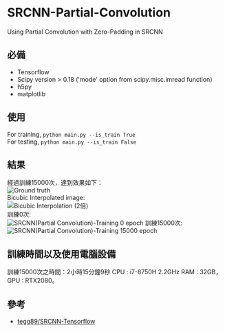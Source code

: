 # SRCNN-Partial-Convolution
Using Partial Convolution with Zero-Padding in SRCNN 

## 必備
 * Tensorflow
 * Scipy version > 0.18 ('mode' option from scipy.misc.imread function)
 * h5py
 * matplotlib

## 使用
For training, `python main.py --is_train True`
<br>
For testing, `python main.py --is_train False`

## 結果
經過訓練15000次，達到效果如下：<br>
![Ground truth](https://github.com/ddman1101/SRCNN-Partial-Convolution-/blob/master/padding_label.png)<br>
Bicubic Interpolated image:<br>
![Bicubic Interpolation (2倍)](https://github.com/ddman1101/SRCNN-Partial-Convolution-/blob/master/bi2_baby.png)<br>
訓練0次:<br>
![SRCNN(Partial Convolution)-Training 0 epoch](https://github.com/ddman1101/SRCNN-Partial-Convolution-/blob/master/set5-0-0.png)
訓練15000次:<br>
![SRCNN(Partial Convolution)-Training 15000 epoch](https://github.com/ddman1101/SRCNN-Partial-Convolution-/blob/master/set5-15000-0.png)

## 訓練時間以及使用電腦設備
訓練15000次之時間：2小時15分鐘9秒
CPU : i7-8750H 2.2GHz RAM : 32GB，GPU : RTX2080。

## 參考
* [tegg89/SRCNN-Tensorflow](https://github.com/tegg89/SRCNN-Tensorflow) 
<br>
